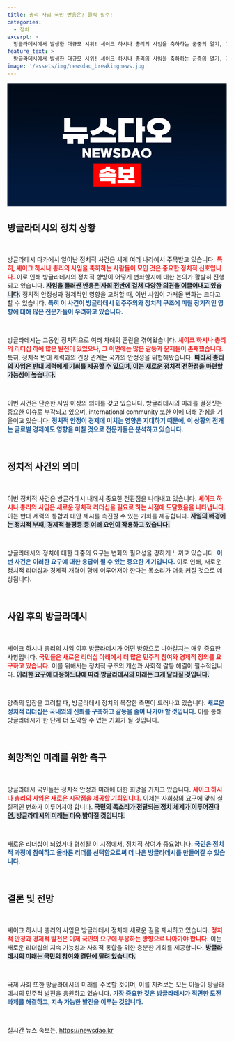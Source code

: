 ```yaml
---
title: 총리 사임 국민 반응은? 클릭 필수!
categories:
  - 정치
excerpt: >
  방글라데시에서 발생한 대규모 시위! 셰이크 하시나 총리의 사임을 축하하는 군중의 열기, 그 배경에는 어떤 이유가 있을까? 클릭해서 지금 확인해보세요!
feature_text: >
  방글라데시에서 발생한 대규모 시위! 셰이크 하시나 총리의 사임을 축하하는 군중의 열기, 그 배경에는 어떤 이유가 있을까? 클릭해서 지금 확인해보세요!
image: '/assets/img/newsdao_breakingnews.jpg'
---
```


<p><img src="/assets/img/newsdao_breakingnews.jpg" alt="flaretime 속보" /></p>

<h2 data-ke-size="size26">방글라데시의 정치 상황</h2>

<p data-ke-size="size16">&nbsp;</p>

<p>방글라데시 다카에서 일어난 정치적 사건은 세계 여러 나라에서 주목받고 있습니다. <b><span style="color: #ee2323;">특히, 셰이크 하시나 총리의 사임을 축하하는 사람들이 모인 것은 중요한 정치적 신호입니다.</span></b> 이로 인해 방글라데시의 정치적 향방이 어떻게 변화할지에 대한 논의가 활발히 진행되고 있습니다. <b><span style="background-color: #21538527;">사임을 둘러싼 반응은 사회 전반에 걸쳐 다양한 의견을 이끌어내고 있습니다.</span></b> 정치적 안정성과 경제적인 영향을 고려할 때, 이번 사임이 가져올 변화는 크다고 할 수 있습니다. <b><span style="color: #1a5490;">특히 이 사건이 방글라데시 민주주의와 정치적 구조에 미칠 장기적인 영향에 대해 많은 전문가들이 우려하고 있습니다.</span></b> </p>

<p data-ke-size="size16">&nbsp;</p>

<p>방글라데시는 그동안 정치적으로 여러 차례의 혼란을 겪어왔습니다. <b><span style="color: #ee2323;">셰이크 하시나 총리의 리더십 하에 많은 발전이 있었으나, 그 이면에는 많은 갈등과 문제들이 존재했습니다.</span></b> 특히, 정치적 반대 세력과의 긴장 관계는 국가의 안정성을 위협해왔습니다. <b><span style="background-color: #21538527;">따라서 총리의 사임은 반대 세력에게 기회를 제공할 수 있으며, 이는 새로운 정치적 전환점을 마련할 가능성이 높습니다.</span></b> </p>

<p data-ke-size="size16">&nbsp;</p>

<p>이번 사건은 단순한 사임 이상의 의미를 갖고 있습니다. 방글라데시의 미래를 결정짓는 중요한 이슈로 부각되고 있으며, international community 또한 이에 대해 관심을 기울이고 있습니다. <b><span style="color: #1a5490;">정치적 안정이 경제에 미치는 영향은 지대하기 때문에, 이 상황의 전개는 글로벌 경제에도 영향을 미칠 것으로 전문가들은 분석하고 있습니다.</span></b> </p>

<p data-ke-size="size16">&nbsp;</p>

<h2 data-ke-size="size26">정치적 사건의 의미</h2>

<p data-ke-size="size16">&nbsp;</p>

<p>이번 정치적 사건은 방글라데시 내에서 중요한 전환점을 나타내고 있습니다. <b><span style="color: #ee2323;">셰이크 하시나 총리의 사임은 새로운 정치적 리더십을 필요로 하는 시점에 도달했음을 나타냅니다.</span></b> 이는 반대 세력의 통합과 대안 제시를 촉진할 수 있는 기회를 제공합니다. <b><span style="background-color: #21538527;">사임의 배경에는 정치적 부패, 경제적 불평등 등 여러 요인이 작용하고 있습니다.</span></b> </p>

<p data-ke-size="size16">&nbsp;</p>

<p>방글라데시의 정치에 대한 대중의 요구는 변화의 필요성을 강하게 느끼고 있습니다. <b><span style="color: #1a5490;">이번 사건은 이러한 요구에 대한 응답이 될 수 있는 중요한 계기입니다.</span></b> 이로 인해, 새로운 정치적 리더십과 경제적 개혁이 함께 이루어져야 한다는 목소리가 더욱 커질 것으로 예상됩니다. </p>

<p data-ke-size="size16">&nbsp;</p>

<h2 data-ke-size="size26">사임 후의 방글라데시</h2>

<p data-ke-size="size16">&nbsp;</p>

<p>셰이크 하시나 총리의 사임 이후 방글라데시가 어떤 방향으로 나아갈지는 매우 중요한 사항입니다. <b><span style="color: #ee2323;">국민들은 새로운 리더십 아래에서 더 많은 민주적 참여와 경제적 정의를 요구하고 있습니다.</span></b> 이를 위해서는 정치적 구조의 개선과 사회적 갈등 해결이 필수적입니다. <b><span style="background-color: #21538527;">이러한 요구에 대응하느냐에 따라 방글라데시의 미래는 크게 달라질 것입니다.</span></b> </p>

<p data-ke-size="size16">&nbsp;</p>

<p>양측의 입장을 고려할 때, 방글라데시 정치의 복잡한 측면이 드러나고 있습니다. <b><span style="color: #1a5490;">새로운 정치적 리더십은 국내외의 신뢰를 구축하고 갈등을 줄여 나가야 할 것입니다.</span></b> 이를 통해 방글라데시가 한 단계 더 도약할 수 있는 기회가 될 것입니다. </p>

<p data-ke-size="size16">&nbsp;</p>

<h2 data-ke-size="size26">희망적인 미래를 위한 촉구</h2>

<p data-ke-size="size16">&nbsp;</p>

<p>방글라데시 국민들은 정치적 안정과 미래에 대한 희망을 가지고 있습니다. <b><span style="color: #ee2323;">셰이크 하시나 총리의 사임은 새로운 시작점을 제공할 기회입니다.</span></b> 이제는 사회상의 요구에 맞춰 실질적인 변화가 이루어져야 합니다. <b><span style="background-color: #21538527;">국민의 목소리가 전달되는 정치 체계가 이루어진다면, 방글라데시의 미래는 더욱 밝아질 것입니다.</span></b> </p>

<p data-ke-size="size16">&nbsp;</p>

<p>새로운 리더십이 되었거나 형성될 이 시점에서, 정치적 참여가 중요합니다. <b><span style="color: #1a5490;">국민은 정치적 과정에 참여하고 올바른 리더를 선택함으로써 더 나은 방글라데시를 만들어갈 수 있습니다.</span></b> </p>

<p data-ke-size="size16">&nbsp;</p>

<h2 data-ke-size="size26">결론 및 전망</h2>

<p data-ke-size="size16">&nbsp;</p>

<p>셰이크 하시나 총리의 사임은 방글라데시 정치에 새로운 길을 제시하고 있습니다. <b><span style="color: #ee2323;">정치적 안정과 경제적 발전은 이제 국민의 요구에 부응하는 방향으로 나아가야 합니다.</span></b> 이는 새로운 리더십의 지속 가능성과 사회적 통합을 위한 충분한 기회를 제공합니다. <b><span style="background-color: #21538527;">방글라데시의 미래는 국민의 참여와 결단에 달려 있습니다.</span></b> </p>

<p data-ke-size="size16">&nbsp;</p>

<p>국제 사회 또한 방글라데시의 미래를 주목할 것이며, 이를 지켜보는 모든 이들이 방글라데시의 민주적 발전을 응원하고 있습니다. <b><span style="color: #1a5490;">가장 중요한 것은 방글라데시가 직면한 도전 과제를 해결하고, 지속 가능한 발전을 이루는 것입니다.</span></b> </p>

<p data-ke-size="size16">&nbsp;</p>
실시간 뉴스 속보는, <a href="https://newsdao.kr" rel="dofollow">https://newsdao.kr</a>


